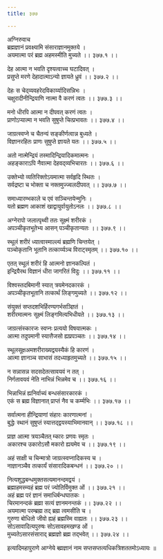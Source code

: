 ```yaml
---
title: ३७७

---
```

अग्निरुवाच  
ब्रह्मज्ञानं प्रवक्ष्यामि संसाराज्ञानमुक्तये ।  
अयमात्मा परं ब्रह्म अहमस्मीति मुच्यते ।। ३७७.१ ।।  
  
देह आत्मा न भवति दृश्यत्वाच्च घटादिवत् ।  
प्रसुप्ते मरणे देहादात्माऽन्यो ज्ञायते ध्रुवं ।। ३७७.२ ।।  
  
देहः स चेद्‌व्यवहरेदविकार्य्यादिसन्निभः ।  
चक्षुरादीनीन्द्रियाणि नात्मा वै करणं त्वतः ।। ३७७.३ ।।  
  
मनो धीरपि आत्मा न दीपवत् करणं त्वतः ।  
प्राणोऽप्यात्मा न भवति सुषुप्ते चित्प्रभावतः ।। ३७७.४ ।।  
  
जाग्रत्स्वप्ने च चैतन्यं सङ्कीर्णत्वान्न बुध्यते ।  
विज्ञानरहितः प्राणः सुषुप्ते ज्ञायते यतः ।। ३७७.५ ।।  
  
अतो नात्मेन्द्रियं तस्मादिन्द्रियादिकमात्मनः ।  
अहङ्काराऽपि नैवात्मा देहवद्‌व्यभिचारतः ।। ३७७.६ ।।  
  
उक्तेभ्यो व्यतिरिक्तोऽयमात्मा सर्वहृदि स्थितः ।  
सर्वद्रष्टा च भोक्ता च नक्तमुज्ज्वलदीपवत् ।। ३७७.७ ।।  
  
समाध्यारम्भकाले च एवं सञ्चिन्तयेन्मुनिः ।  
यतो ब्रह्मण आकाशं खाद्वायुर्वायुतोऽनलः ।। ३७७.८ ।।  
  
अग्नेरापो जलात्पृथ्वी ततः सूक्ष्मं शरीरकं ।  
अपञ्चीकृतभूतेभ्य आसन् पञ्चीकृतान्यतः ।। ३७७.९ ।।  
  
स्थूलं शरीरं ध्यात्वास्माल्ल्यं ब्रह्मणि चिन्तयेत् ।  
पञ्चोकृतानि भूतानि तत्कार्य्यञ्च विराट्‌स्मृतम् ।। ३७७.१० ।।  
  
एतत् स्थूलं शरीरं हि आत्मनो ज्ञानकल्पितं ।  
इन्द्रियैरथ विज्ञानं धीरा जागरितं विदुः ।। ३७७.११ ।।  
  
विश्वस्तदबिमानी स्यात् त्रयमेनदकारकं ।  
अपञ्चीकृतभूतानि तत्कार्थं लिङ्गमुच्यते ।। ३७७.१२ ।।  
  
संयुक्तं सप्तदशभिर्हिरण्यगर्भसञ्ज्ञितं ।  
शरीरमात्मनः सूक्ष्मं लिङ्गमित्यभिधीयते ।। ३७७.१३ ।।  
  
जाग्रत्संस्कारजः स्वप्नः प्रत्ययो विषयात्मकः ।  
आत्मा तदुपमानी स्यात्तैजसो ह्यप्रपञ्चतः ।। ३७७.१४ ।।  
  
स्थूलसूक्षअमशरीराख्यद्वयस्यैकं हि कारणं ।  
आत्मा ज्ञानञ्च साभासं तदध्याहृतमुच्यते ।। ३७७.१५ ।।  
  
न सन्नासन्न सदसदेतत्सावयवं न तत् ।  
निर्गतावयवं नेति नाभिन्नं भिन्नमेव च ।। ३७७.१६ ।।  
  
भिन्नाभिन्नं ह्यनिर्वाच्यं बन्धसंसारकारकं ।  
एकं स ब्रह्म विज्ञानात् प्राप्तं नैव च कर्म्मभिः ।। ३७७.१७ ।।  
  
सर्वात्मना हीन्द्रियाणां संहारः कारणात्मनां ।  
बुद्धेः स्थानं सुषुप्तं स्यात्तद्‌द्वयस्याभिमानवान् ।। ३७७.१८ ।।  
  
प्राज्ञ आत्मा त्रयञ्चैतत् म्कारः प्रणवः स्मृतः ।  
अकारश्च उकारोऽसौ मकारो ह्ययमेव च ।। ३७७.१९ ।।  
  
अहं साक्षी च चिन्मात्रो जाग्रत्स्वप्नादिकस्य च ।  
नाज्ञानञ्चैव तत्कार्यं संसारादिकबन्धनं ।। ३७७.२० ।।  
  
नित्यशुद्धबन्धमुक्तसत्यमानन्दमद्वयं ।  
ब्रह्माहमस्म्यहं ब्रह्म परं ज्योतिर्विमुक्त ओं ।। ३७७.२१ ।।  
अहं ब्रह्म परं ज्ञानं समाधिर्बन्धघातकः ।  
चिरमानन्दकं ब्रह्मा सत्यं ज्ञानमनन्तकं ।। ३७७.२२ ।।  
अयमात्मा परम्ब्रह्म तद्‌ ब्रह्म त्वमसीति च ।  
गुरुणा बोधितो जीवो ह्यहं ब्रह्मस्मि वाह्यतः ।। ३७७.२३ ।।  
सोऽसावादित्यपुरुषः सोऽसावहमखण्ड ओं ।  
मुच्यतेऽसारसंसाराद् ब्रह्मज्ञो ब्रह्म तद्भवेत् ।। ३७७.२४ ।।  
  
इत्यादिमहापुराणे आग्नेये ब्ह्मज्ञानं नाम सप्तसप्तत्यधिकत्रिशततमोऽध्यायः ॥